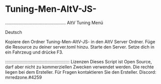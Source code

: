 # Tuning-Men-AltV-JS-


.................................................
AltV Tuning Menü

Deutsch

Kopiere den Ordner Tuning-Men-AltV-JS- in den AltV Server Ordner.
Füge die Resource zu deiner server.toml hinzu.
Starte den Server.
Setze dich in ein Fahrzeug und drücke F3.



::::::::::::::::::::::::::::::::::::::::::::::::::::
Lizenzen
Dieses Script ist Open Source, darf aber nicht zu kommerziellen Zwecken verwendet werden.
Die rechte liegen bei dem Ersteller.
Für Fragen kontaktieren Sie den Ersteller.
Discord: mrredzone.#4259
